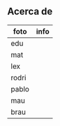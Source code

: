 ## Acerca de

|foto| info|
|--|--|
|edu | |
|mat | |
|lex | |
|rodri | |
|pablo | |
|mau | |
|brau | |


